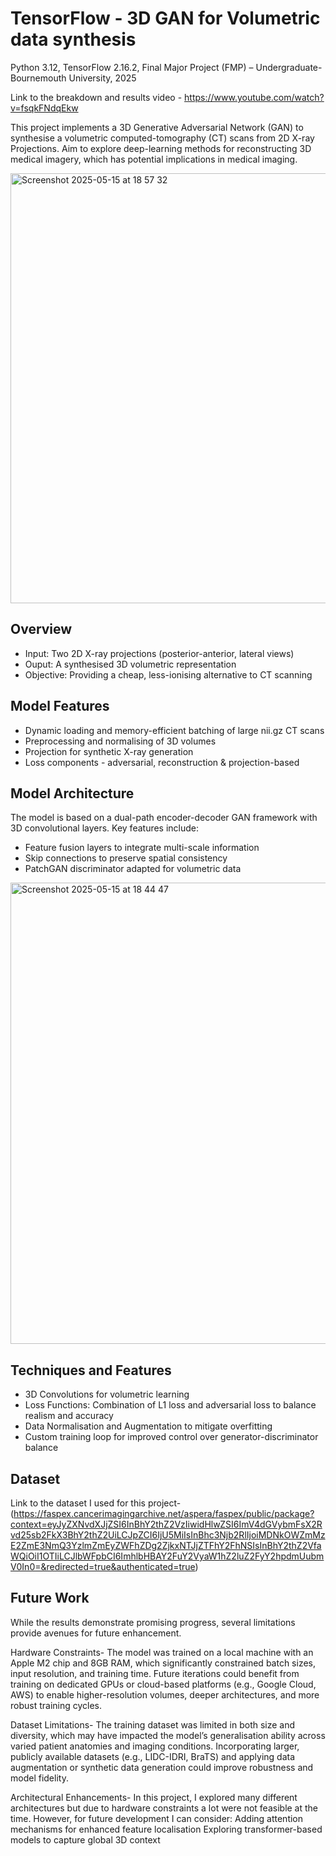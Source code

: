 # TensorFlow - 3D GAN for Volumetric data synthesis
Python 3.12, TensorFlow 2.16.2, 
Final Major Project (FMP) – Undergraduate-Bournemouth University, 2025

Link to the breakdown and results video - 
https://www.youtube.com/watch?v=fsqkFNdqEkw

This project implements a 3D Generative Adversarial Network (GAN) to synthesise a volumetric computed-tomography (CT) scans from 2D X-ray Projections. Aim to explore deep-learning methods for reconstructing 3D medical imagery, which has potential implications in medical imaging.

<img width="688" alt="Screenshot 2025-05-15 at 18 57 32" src="https://github.com/user-attachments/assets/ce95744b-f0b7-4916-8842-3ac0d7cc10fb" />

## Overview 
- Input: Two 2D X-ray projections (posterior-anterior, lateral views)
- Ouput: A synthesised 3D volumetric representation
- Objective: Providing a cheap, less-ionising alternative to CT scanning

## Model Features
- Dynamic loading and memory-efficient batching of large nii.gz CT scans
- Preprocessing and normalising of 3D volumes
- Projection for synthetic X-ray generation
- Loss components - adversarial, reconstruction & projection-based

## Model Architecture 
The model is based on a dual-path encoder-decoder GAN framework with 3D convolutional layers. Key features include:
- Feature fusion layers to integrate multi-scale information
- Skip connections to preserve spatial consistency
- PatchGAN discriminator adapted for volumetric data
  
<img width="738" alt="Screenshot 2025-05-15 at 18 44 47" src="https://github.com/user-attachments/assets/97eddc5e-887f-4806-9005-94d07a253ea2" />

## Techniques and Features 
- 3D Convolutions for volumetric learning
- Loss Functions: Combination of L1 loss and adversarial loss to balance realism and accuracy
- Data Normalisation and Augmentation to mitigate overfitting
- Custom training loop for improved control over generator-discriminator balance

## Dataset
Link to the dataset I used for this project-
(https://faspex.cancerimagingarchive.net/aspera/faspex/public/package?context=eyJyZXNvdXJjZSI6InBhY2thZ2VzIiwidHlwZSI6ImV4dGVybmFsX2Rvd25sb2FkX3BhY2thZ2UiLCJpZCI6IjU5MiIsInBhc3Njb2RlIjoiMDNkOWZmMzE2ZmE3NmQ3YzlmZmEyZWFhZDg2ZjkxNTJjZTFhY2FhNSIsInBhY2thZ2VfaWQiOiI1OTIiLCJlbWFpbCI6ImhlbHBAY2FuY2VyaW1hZ2luZ2FyY2hpdmUubmV0In0=&redirected=true&authenticated=true) 

## Future Work 
While the results demonstrate promising progress, several limitations provide avenues for future enhancement.

Hardware Constraints-
The model was trained on a local machine with an Apple M2 chip and 8GB RAM, which significantly constrained batch sizes, input resolution, and training time. Future iterations could benefit from training on dedicated GPUs or cloud-based platforms (e.g., Google Cloud, AWS) to enable higher-resolution volumes, deeper architectures, and more robust training cycles.

Dataset Limitations-
The training dataset was limited in both size and diversity, which may have impacted the model’s generalisation ability across varied patient anatomies and imaging conditions. Incorporating larger, publicly available datasets (e.g., LIDC-IDRI, BraTS) and applying data augmentation or synthetic data generation could improve robustness and model fidelity.

Architectural Enhancements-
In this project, I explored many different architectures but due to hardware constraints a lot were not feasible at the time. However, for future development I can consider:
Adding attention mechanisms for enhanced feature localisation
Exploring transformer-based models to capture global 3D context
